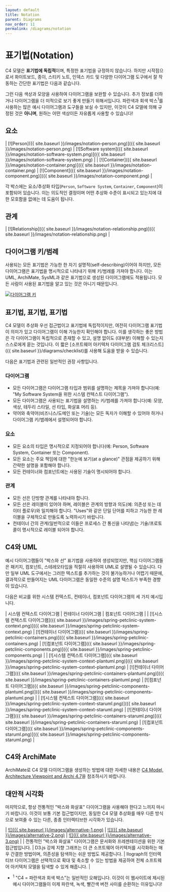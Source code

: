 ```yaml
---
layout: default
title: Notation
parent: Diagrams
nav_order: 11
permalink: /diagrams/notation
---
```


# 표기법(Notation)

C4 모델은 **표기법에 독립적**이며, 특정한 표기법을 규정하지 않습니다. 하지만 시작점으로서 화이트보드, 종이, 스티키 노트, 인덱스 카드 및 다양한 다이어그램 도구에서 잘 작동하는 간단한 표기법은 다음과 같습니다.

그런 다음 색상과 모양을 사용하여 다이어그램을 보완할 수 있습니다. 추가 정보를 더하거나 다이어그램을 더 미적으로 보기 좋게 만들기 위해서입니다. 파란색과 회색 박스<sup>1</sup>를 사용하는 많은 예시 다이어그램과 도구들을 보실 수 있지만, 이것이 C4 모델에 의해 규정된 것은 **아니며**, 원하는 어떤 색상이든 자유롭게 사용할 수 있습니다!

## 요소

| [![Person]({{ site.baseurl }}/images/notation-person.png)]({{ site.baseurl }}/images/notation-person.png) | [![Software system]({{ site.baseurl }}/images/notation-software-system.png)]({{ site.baseurl }}/images/notation-software-system.png) |
| [![Container]({{ site.baseurl }}/images/notation-container.png)]({{ site.baseurl }}/images/notation-container.png) | [![Component]({{ site.baseurl }}/images/notation-component.png)]({{ site.baseurl }}/images/notation-component.png) |

각 박스에는 요소/추상화 타입(`Person`, `Software System`, `Container`, `Component`)이 포함되어 있습니다. 이는 의도적인 결정이며 어떤 추상화 수준이 표시되고 있는지에 대한 모호함을 없애는 데 도움이 됩니다.

## 관계

| [![Relationship]({{ site.baseurl }}/images/notation-relationship.png)]({{ site.baseurl }}/images/notation-relationship.png) |

## 다이어그램 키/범례

사용되는 모든 표기법은 가능한 한 자기 설명적(self-describing)이어야 하지만, 모든 다이어그램은 표기법을 명시적으로 나타내기 위해 키/범례를 가져야 합니다. 이는 UML, ArchiMate, SysML과 같은 표기법으로 생성된 다이어그램에도 적용됩니다. 모든 사람이 사용된 표기법을 알고 있는 것은 아니기 때문입니다.

[![다이어그램 키](https://static.structurizr.com/workspace/36141/diagrams/Containers-key.png)](https://static.structurizr.com/workspace/36141/diagrams/Containers-key.png)

## 표기법, 표기법, 표기법

C4 모델이 추상화 우선 접근법이고 표기법에 독립적이지만, 여전히 다이어그램 표기법이 의미가 있고 다이어그램이 이해 가능한지 확인해야 합니다. 이를 생각하는 좋은 방법은 각 다이어그램이 독립적으로 존재할 수 있고, 설명 없이도 (대부분) 이해할 수 있는지 스스로에게 묻는 것입니다. 이 짧은 [소프트웨어 아키텍처 다이어그램 검토 체크리스트]({{ site.baseurl }}/diagrams/checklist)를 사용해 도움을 받을 수 있습니다.

다음은 표기법과 관련된 일반적인 권장 사항입니다.

### 다이어그램

- 모든 다이어그램은 다이어그램 타입과 범위를 설명하는 제목을 가져야 합니다(예: "My Software System을 위한 시스템 컨텍스트 다이어그램").
- 모든 다이어그램은 사용되는 표기법을 설명하는 키/범례를 가져야 합니다(예: 모양, 색상, 테두리 스타일, 선 타입, 화살표 머리 등).
- 약어와 축약어(비즈니스/도메인 또는 기술)는 모든 독자가 이해할 수 있어야 하거나 다이어그램 키/범례에서 설명되어야 합니다.

### 요소

- 모든 요소의 타입은 명시적으로 지정되어야 합니다(예: Person, Software System, Container 또는 Component).
- 모든 요소는 주요 책임에 대한 "한눈에 보기(at a glance)" 관점을 제공하기 위해 간략한 설명을 포함해야 합니다.
- 모든 컨테이너와 컴포넌트에는 사용된 기술이 명시되어야 합니다.

### 관계

- 모든 선은 단방향 관계를 나타내야 합니다.
- 모든 선은 레이블이 있어야 하며, 레이블은 관계의 방향과 의도(예: 의존성 또는 데이터 플로우)와 일치해야 합니다. "Uses"와 같은 단일 단어를 피하고 가능한 한 레이블을 구체적으로 만들도록 노력하시기 바랍니다.
- 컨테이너 간의 관계(일반적으로 이들은 프로세스 간 통신을 나타냄)는 기술/프로토콜이 명시적으로 레이블 되어야 합니다.

## C4와 UML

예시 다이어그램들이 "박스와 선" 표기법을 사용하여 생성되었지만, 핵심 다이어그램들은 패키지, 컴포넌트, 스테레오타입을 적절히 사용하여 UML로 설명될 수 있습니다. 다만 일부 UML 도구에서는 그러한 텍스트를 추가하는 것이 불가능하거나 어렵기 때문에, 결과적으로 만들어지는 UML 다이어그램은 동일한 수준의 설명 텍스트가 부족한 경향이 있습니다.

다음은 비교를 위한 시스템 컨텍스트, 컨테이너, 컴포넌트 다이어그램의 세 가지 예시입니다.

| 시스템 컨텍스트 다이어그램 | 컨테이너 다이어그램 | 컴포넌트 다이어그램 |
| [![시스템 컨텍스트 다이어그램]({{ site.baseurl }}/images/spring-petclinic-system-context.png)]({{ site.baseurl }}/images/spring-petclinic-system-context.png) | [![컨테이너 다이어그램]({{ site.baseurl }}/images/spring-petclinic-containers.png)]({{ site.baseurl }}/images/spring-petclinic-containers.png) | [![컴포넌트 다이어그램]({{ site.baseurl }}/images/spring-petclinic-components.png)]({{ site.baseurl }}/images/spring-petclinic-components.png) |
| [![시스템 컨텍스트 다이어그램]({{ site.baseurl }}/images/spring-petclinic-system-context-plantuml.png)]({{ site.baseurl }}/images/spring-petclinic-system-context-plantuml.png) | [![컨테이너 다이어그램]({{ site.baseurl }}/images/spring-petclinic-containers-plantuml.png)]({{ site.baseurl }}/images/spring-petclinic-containers-plantuml.png) | [![컴포넌트 다이어그램]({{ site.baseurl }}/images/spring-petclinic-components-plantuml.png)]({{ site.baseurl }}/images/spring-petclinic-components-plantuml.png) |
| [![시스템 컨텍스트 다이어그램]({{ site.baseurl }}/images/spring-petclinic-system-context-staruml.png)]({{ site.baseurl }}/images/spring-petclinic-system-context-staruml.png) | [![컨테이너 다이어그램]({{ site.baseurl }}/images/spring-petclinic-containers-staruml.png)]({{ site.baseurl }}/images/spring-petclinic-containers-staruml.png) | [![컴포넌트 다이어그램]({{ site.baseurl }}/images/spring-petclinic-components-staruml.png)]({{ site.baseurl }}/images/spring-petclinic-components-staruml.png) |

## C4와 ArchiMate

ArchiMate로 C4 모델 다이어그램을 생성하는 방법에 대한 자세한 내용은 [C4 Model, Architecture Viewpoint and Archi 4.7](https://www.archimatetool.com/blog/2020/04/18/c4-model-architecture-viewpoint-and-archi-4-7/)을 참조하시기 바랍니다.

## 대안적 시각화

마지막으로, 항상 전통적인 "박스와 화살표" 다이어그램을 사용해야 한다고 느끼지 마시기 바랍니다. 이것이 보통 기본 접근법이지만, 동일한 C4 모델 추상화를 매우 다른 방식으로 보여줄 수 있는 다른, 종종 인터렉티브한 시각화가 있습니다.

| [![]({{ site.baseurl }}/images/alternative-1.png)](https://structurizr.com/dsl?example=microservices) | [![]({{ site.baseurl }}/images/alternative-2.png)](https://structurizr.com/dsl?example=microservices&renderer=graph) | [![]({{ site.baseurl }}/images/alternative-3.png)](https://structurizr.com/dsl?example=microservices&renderer=ilograph) |
| 전통적인 "박스와 화살표" 다이어그램은 문서화와 프레젠테이션을 위한 기본 접근법입니다. | D3.js 강제 지향 그래프는 더 큰 소프트웨어 아키텍처를 시각화하는 매우 간결한 방법이며, 의존성을 탐색하는 쉬운 방법도 제공합니다. | Ilograph의 인터렉티브 다이어그램은 선택적으로 확대 및 축소할 수 있는 방법을 제공하여 전체 소프트웨어 아키텍처 모델을 탐색할 수 있게 해줍니다. |

- <sup>1</sup> "C4 = 파란색과 회색 박스"는 일반적인 오해입니다. 이것이 이 웹사이트에 제시된 예시 다이어그램들이 이제 파란색, 녹색, 빨간색 버전 사이를 순환하는 이유입니다!

<script type="application/javascript" src="https://code.jquery.com/jquery-3.7.1.slim.min.js"></script>
<script type="application/javascript" src="/assets/c4model.js"></script>
